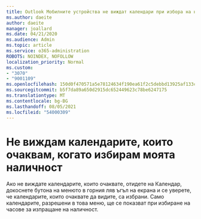 ```yaml
---
title: Outlook Мобилните устройства не виждат календари при избора на наличност
ms.author: daeite
author: daeite
manager: joallard
ms.date: 04/21/2020
ms.audience: Admin
ms.topic: article
ms.service: o365-administration
ROBOTS: NOINDEX, NOFOLLOW
localization_priority: Normal
ms.custom:
- "3070"
- "9001109"
ms.openlocfilehash: 150d0f470571a5e78124634f190ea61f2c5debbd13925af133c83b351bb6c6f8
ms.sourcegitcommit: b5f7da89a650d2915dc652449623c78be6247175
ms.translationtype: MT
ms.contentlocale: bg-BG
ms.lasthandoff: 08/05/2021
ms.locfileid: "54000309"
---
```

# <a name="im-not-seeing-the-calendars-i-expect-when-choosing-my-availability"></a>Не виждам календарите, които очаквам, когато избирам моята наличност

Ако не виждате календарите, които очаквате, отидете на Календар, докоснете бутона на менюто в горния ляв ъгъл на екрана и се уверете, че календарите, които очаквате да видите, са избрани. Само календарите, разрешени в това меню, ще се показват при избиране на часове за изпращане на наличност.